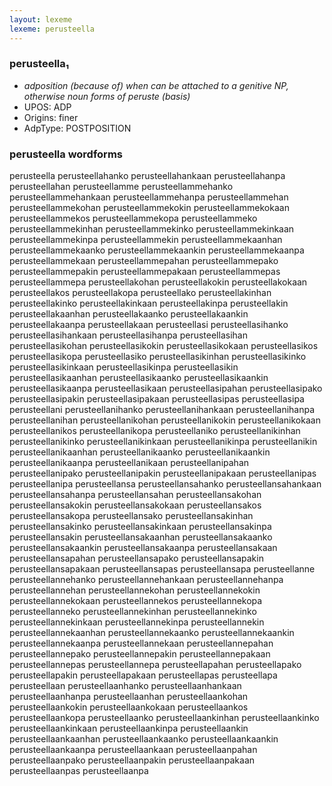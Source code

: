 ```yaml
---
layout: lexeme
lexeme: perusteella
---
```


###  perusteella₁

* _adposition (because of) when can be attached to a genitive NP, otherwise noun forms of *peruste* (basis)_
* UPOS:  ADP
* Origins: finer 
* AdpType:  POSTPOSITION


### perusteella wordforms

perusteella
perusteellahanko
perusteellahankaan
perusteellahanpa
perusteellahan
perusteellamme
perusteellammehanko
perusteellammehankaan
perusteellammehanpa
perusteellammehan
perusteellammekohan
perusteellammekokin
perusteellammekokaan
perusteellammekos
perusteellammekopa
perusteellammeko
perusteellammekinhan
perusteellammekinko
perusteellammekinkaan
perusteellammekinpa
perusteellammekin
perusteellammekaanhan
perusteellammekaanko
perusteellammekaankin
perusteellammekaanpa
perusteellammekaan
perusteellammepahan
perusteellammepako
perusteellammepakin
perusteellammepakaan
perusteellammepas
perusteellammepa
perusteellakohan
perusteellakokin
perusteellakokaan
perusteellakos
perusteellakopa
perusteellako
perusteellakinhan
perusteellakinko
perusteellakinkaan
perusteellakinpa
perusteellakin
perusteellakaanhan
perusteellakaanko
perusteellakaankin
perusteellakaanpa
perusteellakaan
perusteellasi
perusteellasihanko
perusteellasihankaan
perusteellasihanpa
perusteellasihan
perusteellasikohan
perusteellasikokin
perusteellasikokaan
perusteellasikos
perusteellasikopa
perusteellasiko
perusteellasikinhan
perusteellasikinko
perusteellasikinkaan
perusteellasikinpa
perusteellasikin
perusteellasikaanhan
perusteellasikaanko
perusteellasikaankin
perusteellasikaanpa
perusteellasikaan
perusteellasipahan
perusteellasipako
perusteellasipakin
perusteellasipakaan
perusteellasipas
perusteellasipa
perusteellani
perusteellanihanko
perusteellanihankaan
perusteellanihanpa
perusteellanihan
perusteellanikohan
perusteellanikokin
perusteellanikokaan
perusteellanikos
perusteellanikopa
perusteellaniko
perusteellanikinhan
perusteellanikinko
perusteellanikinkaan
perusteellanikinpa
perusteellanikin
perusteellanikaanhan
perusteellanikaanko
perusteellanikaankin
perusteellanikaanpa
perusteellanikaan
perusteellanipahan
perusteellanipako
perusteellanipakin
perusteellanipakaan
perusteellanipas
perusteellanipa
perusteellansa
perusteellansahanko
perusteellansahankaan
perusteellansahanpa
perusteellansahan
perusteellansakohan
perusteellansakokin
perusteellansakokaan
perusteellansakos
perusteellansakopa
perusteellansako
perusteellansakinhan
perusteellansakinko
perusteellansakinkaan
perusteellansakinpa
perusteellansakin
perusteellansakaanhan
perusteellansakaanko
perusteellansakaankin
perusteellansakaanpa
perusteellansakaan
perusteellansapahan
perusteellansapako
perusteellansapakin
perusteellansapakaan
perusteellansapas
perusteellansapa
perusteellanne
perusteellannehanko
perusteellannehankaan
perusteellannehanpa
perusteellannehan
perusteellannekohan
perusteellannekokin
perusteellannekokaan
perusteellannekos
perusteellannekopa
perusteellanneko
perusteellannekinhan
perusteellannekinko
perusteellannekinkaan
perusteellannekinpa
perusteellannekin
perusteellannekaanhan
perusteellannekaanko
perusteellannekaankin
perusteellannekaanpa
perusteellannekaan
perusteellannepahan
perusteellannepako
perusteellannepakin
perusteellannepakaan
perusteellannepas
perusteellannepa
perusteellapahan
perusteellapako
perusteellapakin
perusteellapakaan
perusteellapas
perusteellapa
perusteellaan
perusteellaanhanko
perusteellaanhankaan
perusteellaanhanpa
perusteellaanhan
perusteellaankohan
perusteellaankokin
perusteellaankokaan
perusteellaankos
perusteellaankopa
perusteellaanko
perusteellaankinhan
perusteellaankinko
perusteellaankinkaan
perusteellaankinpa
perusteellaankin
perusteellaankaanhan
perusteellaankaanko
perusteellaankaankin
perusteellaankaanpa
perusteellaankaan
perusteellaanpahan
perusteellaanpako
perusteellaanpakin
perusteellaanpakaan
perusteellaanpas
perusteellaanpa

